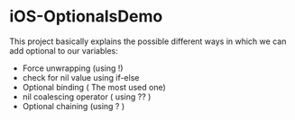 # iOS-OptionalsDemo

This project basically explains the possible different ways in which we can add optional to our variables:

* Force unwrapping (using !)
* check for nil value using if-else
* Optional binding ( The most used one)
* nil coalescing operator ( using ?? )
* Optional chaining (using ? )
